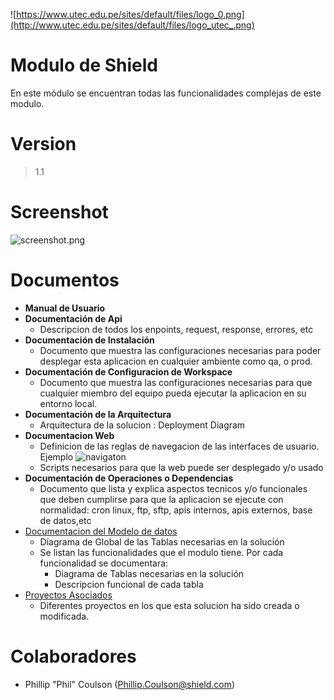 ![https://www.utec.edu.pe/sites/default/files/logo_0.png](http://www.utec.edu.pe/sites/default/files/logo_utec_.png)

# Modulo de Shield

En este módulo se encuentran todas las funcionalidades complejas de este modulo.

# Version

>1.1

# Screenshot

![screenshot.png](images/screenshot.png)

# Documentos

* **Manual de Usuario**
* **Documentación de Api**
    - Descripcion de todos los enpoints, request, response, errores, etc
* **Documentación de Instalación**
    - Documento que muestra las configuraciones necesarias para poder desplegar esta aplicacion en cualquier ambiente como qa, o prod.
* **Documentación de Configuracion de Workspace**
    - Documento que muestra las configuraciones necesarias para que cualquier miembro del equipo pueda ejecutar la aplicacion en su entorno local.
* **Documentación de la Arquitectura**
    - Arquitectura de la solucion : Deployment Diagram    
* **Documentacion Web**
    - Definicion de las reglas de navegacion de las interfaces de usuario. Ejemplo ![navigaton](http://ausweb.scu.edu.au/aw04/papers/refereed/kong/WAAF_Fig5_User_interface_flow_diagram.gif)
    - Scripts necesarios para que la web puede ser desplegado y/o usado
* **Documentación de Operaciones o Dependencias**
    - Documento que lista y explica aspectos tecnicos y/o funcionales que deben cumplirse para que la aplicacion se ejecute con normalidad: cron linux, ftp, sftp, apis internos, apis externos, base de datos,etc
* [Documentacion del Modelo de datos](./documentacion-modelo-datos/Home)
    - Diagrama de Global de las Tablas necesarias en la solución
    - Se listan las funcionalidades que el modulo tiene. Por cada funcionalidad se documentara:
        - Diagrama de Tablas necesarias en la solución
        - Descripcion funcional de cada tabla    
* [Proyectos Asociados](./proyectos/Home)
    - Diferentes proyectos en los que esta solucion ha sido creada o modificada.

# Colaboradores

*  Phillip "Phil" Coulson  (Phillip.Coulson@shield.com)